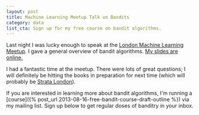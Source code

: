 ```yaml
---
layout: post
title: Machine Learning Meetup Talk on Bandits
category: data
list_cta: Sign up for my free course on bandit algorithms.
---
```


Last night I was lucky enough to speak at the [London Machine Learning Meetup](http://www.meetup.com/London-Machine-Learning-Meetup/events/134360802/). I gave a general overview of bandit algorithms. [My slides are online.](/assets/downloads/ml-meetup-2013.pdf)

I had a fantastic time at the meetup. There were lots of great questions; I will definitely be hitting the books in preparation for next time (which will probably be [Strata London](http://strataconf.com/strataeu2013/public/schedule/detail/31019)).

If you are interested in learning more about bandit algorithms, I'm running a [course]({% post_url 2013-08-16-free-bandit-course-draft-outline %}) via my mailing list. Sign up below to get regular doses of banditry in your inbox.
